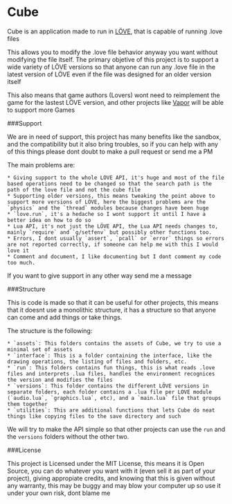 Cube
====

Cube is an application made to run in [LÖVE](http://www.love2d.org), that is capable of running .love files

This allows you to modify the .love file behavior anyway you want without modifying the file itself.
The primary objetive of this project is to support a wide variety of LÖVE versions so that anyone can run any .love file in the latest version of LÖVE even if the file was designed for an older version itself

This also means that game authors (Lovers) wont need to reimplement the game for the lastest LÖVE version, and other projects like [Vapor](https://www.github.com/josefnpat/Vapor) will be able to support more Games

###Support

We are in need of support, this project has many benefits like the sandbox, and the compatibility but it also bring troubles, so if you can help with any of this things please dont doubt to make a pull request or send me a PM

The main problems are:

	* Giving support to the whole LÖVE API, it's huge and most of the file based operations need to be changed so that the search path is the path of the love file and not the cube file
	* Supporting older versions, this means tweaking the point above to support more versions of LÖVE, here the biggest problems are the `physics` and the `thread` modules because changes have been huge
	* `love.run`, it's a hedache so I wont support it until I have a better idea on how to do so
	* Lua API, it's not just the LÖVE API, the Lua API needs changes to, mainly `require` and `g/setfenv` but possibly other functions too.
	* Errors, I dont usually `assert`, `pcall` or `error` things so errors are not reported correctly, if someone can help me with this I would love it
	* Comment and document, I like documenting but I dont comment my code too much.

If you want to give support in any other way send me a message

###Structure

This is code is made so that it can be useful for other projects, this means that it doesnt use a monolithic structure, it has a structure so that anyone can come and add things or take things.

The structure is the following:

	* `assets`: This folders contains the assets of Cube, we try to use a minimal set of assets
	* `interface`: This is a folder containing the interface, like the drawing operations, the listing of files and folders, etc.
	* `run`: This folders contains fun things, this is what reads .love files and interprets .lua files, handles the environment recognices the version and modifies the files
	* `versions`: This folder contains the different LÖVE versions in separate folders, each folder contains a .lua file per LOVE module (`audio.lua`, `graphics.lua`, etc), and a `main.lua` file that groups them together
	* `utilities`: This are additional functions that lets Cube do neat things like copying files to the save directory and such

We will try to make the API simple so that other projects can use the `run` and the `versions` folders without the other two.

###License

This project is Licensed under the MIT License, this means it is Open Source, you can do whatever you want with it (even sell it as part of your project), giving appropiate credits, and knowing that this is given without any warranty, this may be buggy and may blow your computer up so use it under your own risk, dont blame me